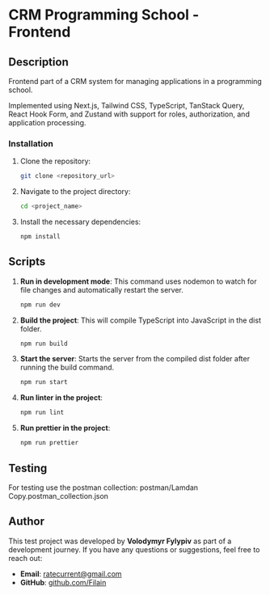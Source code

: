 # CRM Programming School - Frontend

## Description

Frontend part of a CRM system for managing applications in a programming school.

Implemented using Next.js, Tailwind CSS, TypeScript, TanStack Query, React Hook Form, and Zustand with support for roles, authorization, and application processing.

### Installation

1. Clone the repository:

   ```bash
   git clone <repository_url>

2. Navigate to the project directory:

   ```bash
   cd <project_name>

3. Install the necessary dependencies:

   ```bash
   npm install


## Scripts
1. **Run in development mode**: This command uses nodemon to watch for file changes and automatically restart the server.
   ```bash
   npm run dev

2. **Build the project**: This will compile TypeScript into JavaScript in the dist folder.
   ```bash
   npm run build

3. **Start the server**: Starts the server from the compiled dist folder after running the build command.
   ```bash
   npm run start

4. **Run linter in the project**:
    ```bash
   npm run lint

5. **Run prettier in the project**:
    ```bash
   npm run prettier

## Testing
For testing use the postman collection: postman/Lamdan Copy.postman_collection.json

## Author

This test project was developed by **Volodymyr Fylypiv** as part of a development journey.
If you have any questions or suggestions, feel free to reach out:

- **Email**: [ratecurrent@gmail.com](mailto:ratecurrent@gmail.com)
- **GitHub**: [github.com/Filain](https://github.com/Filain)